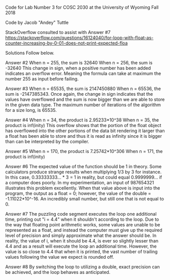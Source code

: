 Code for Lab Number 3 for COSC 2030 at the University of Wyoming
Fall 2018

Code by Jacob "Andey" Tuttle

StackOverflow consulted to assist with Answer #7
https://stackoverflow.com/questions/16124040/for-loop-with-float-as-counter-increasing-by-0-01-does-not-print-expected-floa

Solutions Follow below.

Answer #2
When n = 255, the sum is 32640
When n = 256, the sum is -32640
This change in sign, when a positive number has been added indicates an overflow error. Meaning the formula can take at maximum the number 255 as input before failing.

Answer #3
When n = 65535, the sum is 2147450880
When n = 65536, the sum is -2147385343.
Once again, the change in sign indicates that the values have overflowed and the sum is now bigger than we are able to store in the given data type. The maximum number of iterations of the algorithm for a size long, is 65535.

Answer #4
When n = 34, the product is 2.95233*10^38
When n = 35, the product is inf(inity)
This overflow shows that the portion of the float object has overflowed into the other portions of the data bit rendering it larger than a float has been able to store and thus it is read as infinity since it is bigger than can be interpreted by the compiler.

Answer #5
When n = 170, the product is 7.25742*10^306
When n = 171, the product is inf(inity)

Answer #6
The expected value of the function should be 1 in theory. Some calculators produce strange results when multiplying 1/3 by 3 for instance. In this case, 0.33333333... * 3 = 1 in reality, but could equal 0.9999999... if a computer does poorly.
In my experimentation, an input of 987654321 illustrates this problem excellently. When that value above is input into the program, the output as a float = 0; however, the value of the double = -1.11022*10^-16.
An incredibly small number, but still one that is not equal to 0.

Answer #7
The puzzling code segment executes the loop one additional time, printing out "i = 4.4" when it shouldn't according to the loop.
Due to the way that floating point arithmetic works, some values are unable to be represented as a float, and instead the computer must give up the required level of precision and simply approximate what the answer should be.
In reality, the value of i, when it should be 4.4, is ever so slightly lesser than 4.4 and as a result will execute the loop an additional time.
However, the value is so close to 4.4 that when it is printed, the vast number of trailing values following the value we expect is rounded off.

Answer #8
By switching the loop to utilizing a double, exact precision can be achieved, and the loop behaves as anticipated.
